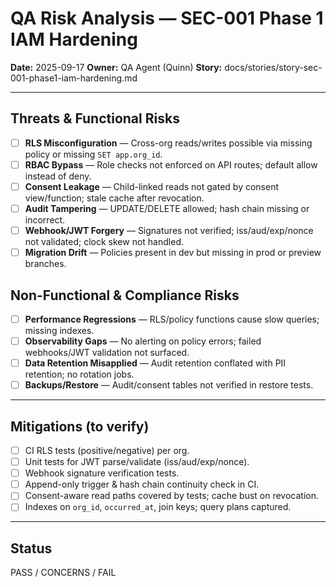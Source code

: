 # QA Risk Analysis — SEC-001 Phase 1 IAM Hardening

**Date:** 2025-09-17
**Owner:** QA Agent (Quinn)
**Story:** docs/stories/story-sec-001-phase1-iam-hardening.md

---

## Threats & Functional Risks
- [ ] **RLS Misconfiguration** — Cross-org reads/writes possible via missing policy or missing `SET app.org_id`.
- [ ] **RBAC Bypass** — Role checks not enforced on API routes; default allow instead of deny.
- [ ] **Consent Leakage** — Child-linked reads not gated by consent view/function; stale cache after revocation.
- [ ] **Audit Tampering** — UPDATE/DELETE allowed; hash chain missing or incorrect.
- [ ] **Webhook/JWT Forgery** — Signatures not verified; iss/aud/exp/nonce not validated; clock skew not handled.
- [ ] **Migration Drift** — Policies present in dev but missing in prod or preview branches.

## Non-Functional & Compliance Risks
- [ ] **Performance Regressions** — RLS/policy functions cause slow queries; missing indexes.
- [ ] **Observability Gaps** — No alerting on policy errors; failed webhooks/JWT validation not surfaced.
- [ ] **Data Retention Misapplied** — Audit retention conflated with PII retention; no rotation jobs.
- [ ] **Backups/Restore** — Audit/consent tables not verified in restore tests.

---

## Mitigations (to verify)
- [ ] CI RLS tests (positive/negative) per org.
- [ ] Unit tests for JWT parse/validate (iss/aud/exp/nonce).
- [ ] Webhook signature verification tests.
- [ ] Append-only trigger & hash chain continuity check in CI.
- [ ] Consent-aware read paths covered by tests; cache bust on revocation.
- [ ] Indexes on `org_id`, `occurred_at`, join keys; query plans captured.

---

## Status
PASS / CONCERNS / FAIL
